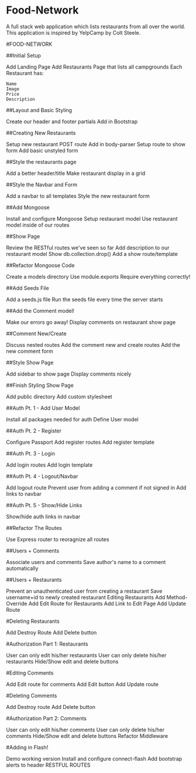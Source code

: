 # Food-Network
A full stack web application which lists restaurants from all over the world.
This application is inspired by YelpCamp by Colt Steele.


#FOOD-NETWORK

##Initial Setup

  Add Landing Page
  Add Restaurants Page that lists all campgrounds
  Each Restaurant has:

    Name
    Image
    Price
    Description

##Layout and Basic Styling

  Create our header and footer partials
  Add in Bootstrap


##Creating New Restaurants

  Setup new restaurant POST route
  Add in body-parser
  Setup route to show form
  Add basic unstyled form


##Style the restaurants page

  Add a better header/title
  Make restaurant display in a grid


##Style the Navbar and Form

  Add a navbar to all templates
  Style the new  restaurant form


##Add Mongoose

  Install and configure Mongoose
  Setup  restaurant model
  Use  restaurant model inside of our routes


##Show Page

  Review the RESTful routes we've seen so far
  Add description to our  restaurant model
  Show db.collection.drop()
  Add a show route/template


##Refactor Mongoose Code

  Create a models directory
  Use module.exports
  Require everything correctly!


##Add Seeds File

  Add a seeds.js file
  Run the seeds file every time the server starts


##Add the Comment model!

  Make our errors go away!
  Display comments on  restaurant show page


##Comment New/Create

  Discuss nested routes
  Add the comment new and create routes
  Add the new comment form


##Style Show Page

  Add sidebar to show page
  Display comments nicely


##Finish Styling Show Page

  Add public directory
  Add custom stylesheet


##Auth Pt. 1 - Add User Model

  Install all packages needed for auth
  Define User model


##Auth Pt. 2 - Register

  Configure Passport
  Add register routes
  Add register template


##Auth Pt. 3 - Login

  Add login routes
  Add login template


##Auth Pt. 4 - Logout/Navbar

  Add logout route
  Prevent user from adding a comment if not signed in
  Add links to navbar


##Auth Pt. 5 - Show/Hide Links

  Show/hide auth links in navbar


##Refactor The Routes

  Use Express router to reoragnize all routes


##Users + Comments

  Associate users and comments
  Save author's name to a comment automatically

##Users +  Restaurants

  Prevent an unauthenticated user from creating a  restaurant
  Save username+id to newly created  restaurant
  Editing  Restaurants
  Add Method-Override
  Add Edit Route for Restaurants
  Add Link to Edit Page
  Add Update Route


#Deleting Restaurants

  Add Destroy Route
  Add Delete button


#Authorization Part 1: Restaurants

  User can only edit his/her restaurants
  User can only delete his/her restaurants
  Hide/Show edit and delete buttons


#Editing Comments

  Add Edit route for comments
  Add Edit button
  Add Update route


#Deleting Comments

  Add Destroy route
  Add Delete button


#Authorization Part 2: Comments

  User can only edit his/her comments
  User can only delete his/her comments
  Hide/Show edit and delete buttons
  Refactor Middleware


#Adding in Flash!

  Demo working version
  Install and configure connect-flash
  Add bootstrap alerts to header
  RESTFUL ROUTES
